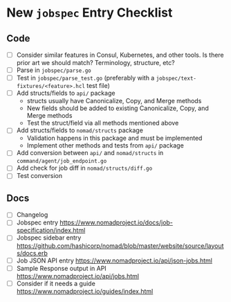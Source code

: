 # New `jobspec` Entry Checklist

## Code

* [ ] Consider similar features in Consul, Kubernetes, and other tools. Is
  there prior art we should match? Terminology, structure, etc?
* [ ] Parse in `jobspec/parse.go`
* [ ] Test in `jobspec/parse_test.go` (preferably with a
  `jobspec/text-fixtures/<feature>.hcl` test file)
* [ ] Add structs/fields to `api/` package
  * structs usually have Canonicalize, Copy, and Merge methods
  * New fields should be added to existing Canonicalize, Copy, and Merge
    methods
  * Test the struct/field via all methods mentioned above
* [ ] Add structs/fields to `nomad/structs` package
  * Validation happens in this package and must be implemented
  * Implement other methods and tests from `api/` package
* [ ] Add conversion between `api/` and `nomad/structs` in `command/agent/job_endpoint.go`
* [ ] Add check for job diff in `nomad/structs/diff.go`
* [ ] Test conversion

## Docs

* [ ] Changelog
* [ ] Jobspec entry https://www.nomadproject.io/docs/job-specification/index.html
* [ ] Jobspec sidebar entry https://github.com/hashicorp/nomad/blob/master/website/source/layouts/docs.erb
* [ ] Job JSON API entry https://www.nomadproject.io/api/json-jobs.html
* [ ] Sample Response output in API https://www.nomadproject.io/api/jobs.html
* [ ] Consider if it needs a guide https://www.nomadproject.io/guides/index.html

